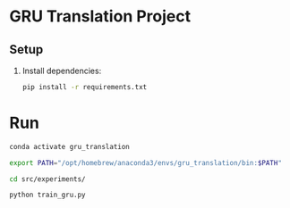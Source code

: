 # GRU Translation Project

## Setup
1. Install dependencies:
   ```bash
   pip install -r requirements.txt
   ```


# Run
```bash
conda activate gru_translation

export PATH="/opt/homebrew/anaconda3/envs/gru_translation/bin:$PATH"

cd src/experiments/

python train_gru.py
```
